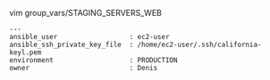 vim group_vars/STAGING_SERVERS_WEB

```
---
ansible_user                  : ec2-user
ansible_ssh_private_key_file  : /home/ec2-user/.ssh/california-keyl.pem
environment                   : PRODUCTION
owner                         : Denis

```